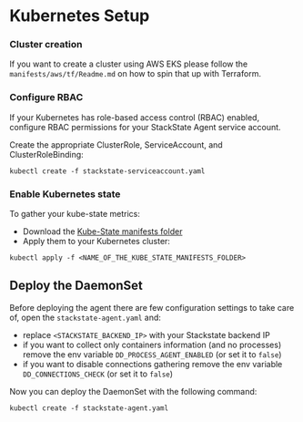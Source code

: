 # Kubernetes Setup

### Cluster creation

If you want to create a cluster using AWS EKS please follow the `manifests/aws/tf/Readme.md` on how to spin that up with Terraform.

### Configure RBAC 

If your Kubernetes has role-based access control (RBAC) enabled, configure RBAC permissions for your StackState Agent service account.  

Create the appropriate ClusterRole, ServiceAccount, and ClusterRoleBinding:

```
kubectl create -f stackstate-serviceaccount.yaml
```

### Enable Kubernetes state

To gather your kube-state metrics:
* Download the [Kube-State manifests folder](https://github.com/kubernetes/kube-state-metrics/tree/master/kubernetes)
* Apply them to your Kubernetes cluster:

```
kubectl apply -f <NAME_OF_THE_KUBE_STATE_MANIFESTS_FOLDER>
```

## Deploy the DaemonSet

Before deploying the agent there are few configuration settings to take care of, open the `stackstate-agent.yaml` and:

* replace `<STACKSTATE_BACKEND_IP>` with your Stackstate backend IP
* if you want to collect only containers information (and no processes) remove the env variable `DD_PROCESS_AGENT_ENABLED` (or set it to `false`)
* if you want to disable connections gathering remove the env variable `DD_CONNECTIONS_CHECK` (or set it to `false`)

Now you can deploy the DaemonSet with the following command:

```
kubectl create -f stackstate-agent.yaml
```
